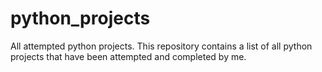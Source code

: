 # python_projects
All attempted python projects.
This repository contains a list of all python projects that have been attempted and completed by me.
